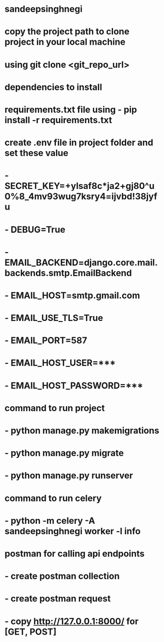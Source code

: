 # sandeepsinghnegi

# copy the project path to clone project in your local machine

# using git clone <git_repo_url>

# dependencies to install
# requirements.txt file using - pip install -r requirements.txt

# create .env file in project folder and set these value 

# - SECRET_KEY=+ylsaf8c*ja2+gj80^u0%8_4mv93wug7ksry4=ijvbd!38jyfu
# - DEBUG=True
# - EMAIL_BACKEND=django.core.mail.backends.smtp.EmailBackend
# - EMAIL_HOST=smtp.gmail.com
# - EMAIL_USE_TLS=True
# - EMAIL_PORT=587
# - EMAIL_HOST_USER=***
# - EMAIL_HOST_PASSWORD=***

# command to run project

# - python manage.py makemigrations
# - python manage.py migrate
# - python manage.py runserver

# command to run celery 
# - python -m celery -A sandeepsinghnegi worker -l info

# postman for calling api endpoints

# - create postman collection
# - create postman request
# - copy http://127.0.0.1:8000/ for [GET, POST]
